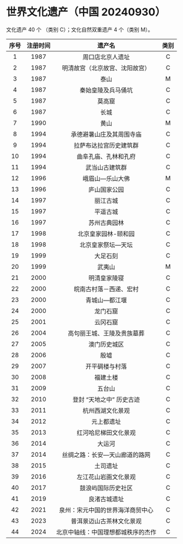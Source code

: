 # 世界文化遗产（中国 20240930）

文化遗产 40 个 （类别 C）；文化自然双重遗产 4 个（类别 M）。

| 序号  | 注册时间 |        遗产名        | 类别  |
| :-: | :--: | :---------------: | :-: |
|  1  | 1987 |     周口店北京人遗址      |  C  |
|  2  | 1987 |  明清故宫（北京故宫、沈阳故宫）  |  C  |
|  3  | 1987 |        泰山         |  M  |
|  4  | 1987 |     秦始皇陵及兵马俑坑     |  C  |
|  5  | 1987 |        莫高窟        |  C  |
|  6  | 1987 |        长城         |  C  |
|  7  | 1990 |        黄山         |  M  |
|  8  | 1994 |   承德避暑山庄及其周围寺庙    |  C  |
|  9  | 1994 |    拉萨布达拉宫历史建筑群    |  C  |
| 10  | 1994 |    曲阜孔庙、孔林和孔府     |  C  |
| 11  | 1994 |      武当山古建筑群      |  C  |
| 12  | 1996 |     峨眉山—乐山大佛      |  M  |
| 13  | 1996 |      庐山国家公园       |  C  |
| 14  | 1997 |       丽江古城        |  C  |
| 15  | 1997 |       平遥古城        |  C  |
| 16  | 1997 |      苏州古典园林       |  C  |
| 17  | 1998 |    北京皇家园林-颐和园     |  C  |
| 18  | 1998 |     北京皇家祭坛—天坛     |  C  |
| 19  | 1999 |       大足石刻        |  C  |
| 20  | 1999 |        武夷山        |  M  |
| 21  | 2000 |      明清皇家陵寝       |  C  |
| 22  | 2000 |    皖南古村落－西递、宏村    |  C  |
| 23  | 2000 |      青城山—都江堰      |  C  |
| 24  | 2000 |       龙门石窟        |  C  |
| 25  | 2001 |       云冈石窟        |  C  |
| 26  | 2004 |   高句丽王城、王陵及贵族墓葬   |  C  |
| 27  | 2005 |      澳门历史城区       |  C  |
| 28  | 2006 |        殷墟         |  C  |
| 29  | 2007 |      开平碉楼与村落      |  C  |
| 30  | 2008 |       福建土楼        |  C  |
| 31  | 2009 |        五台山        |  C  |
| 32  | 2010 |   登封 “天地之中” 历史古迹   |  C  |
| 33  | 2011 |     杭州西湖文化景观      |  C  |
| 34  | 2012 |       元上都遗址       |  C  |
| 35  | 2013 |      红河哈尼梯田文化景观       |  C  |
| 36  | 2014 |        大运河        |  C  |
| 37  | 2014 |  丝绸之路：长安—天山廊道的路网  |  C  |
| 38  | 2015 |       土司遗址        |  C  |
| 39  | 2016 |    左江花山岩画文化景观     |  C  |
| 40  | 2017 |      鼓浪屿国际历史社区      |  C  |
| 41  | 2019 |      良渚古城遗址       |  C  |
| 42  | 2021 | 泉州：宋元中国的世界海洋商贸中心  |  C  |
| 43  | 2023 |   普洱景迈山古茶林文化景观    |  C  |
| 44  | 2024 | 北京中轴线：中国理想都城秩序的杰作 |  C  |